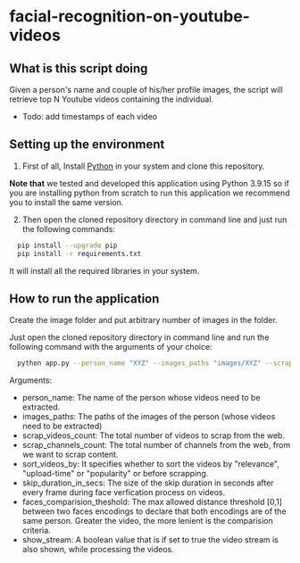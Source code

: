 # facial-recognition-on-youtube-videos

## What is this script doing

Given a person's name and couple of his/her profile images, the script will retrieve top N Youtube videos containing the individual. 

- Todo: add timestamps of each video

## Setting up the environment

1. First of all, Install [Python](https://www.python.org/) in your system and clone this repository.

**Note that** we tested and developed this application using Python 3.9.15 so if you are installing python from scratch to run this application we recommend you to install the same version.

2. Then open the cloned repository directory in command line and just run the following commands:

```bash
  pip install --upgrade pip
  pip install -r requirements.txt
```

It will install all the required libraries in your system.


## How to run the application

Create the image folder and put arbitrary number of images in the folder.

Just open the cloned repository directory in command line and run the following command with the arguments of your choice:

```bash
  python app.py --person_name "XYZ" --images_paths "images/XYZ" --scrap_videos_count 5 --scrap_channels_count 3  --sort_videos_by "relevence" --skip_duration_in_secs 30 --faces_comparision_threshold 0.4 --show_stream True
```

Arguments:
  * person_name:                The name of the person whose videos need to be extracted.
  * images_paths:               The paths of the images of the person (whose videos need to be extracted)
  * scrap_videos_count:         The total number of videos to scrap from the web.
  * scrap_channels_count:       The total number of channels from the web, from we want to scrap content.
  * sort_videos_by:             It specifies whether to sort the videos by "relevance", "upload-time" or "popularity" or  before scrapping.
  * skip_duration_in_secs:      The size of the skip duration in seconds after every frame during face verfication process on videos.
  * faces_comparision_theshold: The max allowed distance threshold [0,1] between two faces encodings to declare that both encodings are of the same person. Greater the video, the more lenient is the comparision criteria.
  * show_stream:                A boolean value that is if set to true the video stream is also shown, while processing the videos.